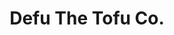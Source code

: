 ---
title: "Defu The Tofu Co."
url: /ciudad-autonoma-de-buenos-aires/defu-the-tofu-co/
shop: comodidad
---
